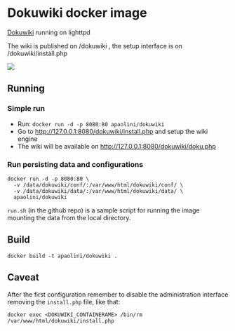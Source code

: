 Dokuwiki docker image
=====================

[Dokuwiki](https://www.dokuwiki.org/) running on lighttpd

The wiki is published on /dokuwiki , the setup interface is on
/dokuwiki/install.php

[![](https://images.microbadger.com/badges/image/apaolini/dokuwiki.svg)](https://microbadger.com/images/apaolini/dokuwiki "Get your own image badge on microbadger.com")

Running
-------

### Simple run ###

* Run: `docker run -d -p 8080:80 apaolini/dokuwiki`
* Go to http://127.0.0.1:8080/dokuwiki/install.php and setup the wiki engine
* The wiki will be available on http://127.0.0.1:8080/dokuwiki/doku.php

### Run persisting data and configurations ###
```
docker run -d -p 8080:80 \
  -v /data/dokuwiki/conf/:/var/www/html/dokuwiki/conf/ \
  -v /data/dokuwiki/data/:/var/www/html/dokuwiki/data/ \
  apaolini/dokuwiki
```
`run.sh` (in the github repo) is a sample script for running the image mounting the data from the local directory.

Build
-----
    docker build -t apaolini/dokuwiki .

Caveat
------
After the first configuration remember to disable the administration interface removing the `install.php` file, like that:

    docker exec <DOKUWIKI_CONTAINERAME> /bin/rm /var/www/html/dokuwiki/install.php

